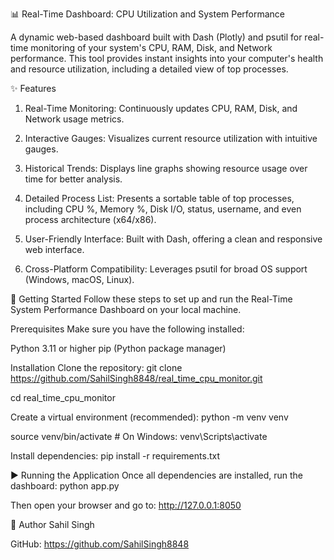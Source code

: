 📊 Real-Time Dashboard: CPU Utilization and System Performance

A dynamic web-based dashboard built with Dash (Plotly) and psutil for real-time monitoring of your system's CPU, RAM, Disk, and Network performance. This tool provides instant insights into your computer's health and resource utilization, including a detailed view of top processes.

✨ Features
1. Real-Time Monitoring: Continuously updates CPU, RAM, Disk, and Network usage metrics.

2. Interactive Gauges: Visualizes current resource utilization with intuitive gauges.

3. Historical Trends: Displays line graphs showing resource usage over time for better analysis.

4. Detailed Process List: Presents a sortable table of top processes, including CPU %, Memory %, Disk I/O, status, username, and even process architecture (x64/x86).

5. User-Friendly Interface: Built with Dash, offering a clean and responsive web interface.

6. Cross-Platform Compatibility: Leverages psutil for broad OS support (Windows, macOS, Linux).

🚀 Getting Started
Follow these steps to set up and run the Real-Time System Performance Dashboard on your local machine.

Prerequisites
Make sure you have the following installed:

Python 3.11 or higher
pip (Python package manager)

Installation
Clone the repository:
git clone https://github.com/SahilSingh8848/real_time_cpu_monitor.git

cd real_time_cpu_monitor

Create a virtual environment (recommended):
python -m venv venv

source venv/bin/activate # On Windows: venv\Scripts\activate

Install dependencies: pip install -r requirements.txt

▶️ Running the Application
Once all dependencies are installed, run the dashboard: python app.py

Then open your browser and go to: http://127.0.0.1:8050

👤 Author
Sahil Singh

GitHub: https://github.com/SahilSingh8848
